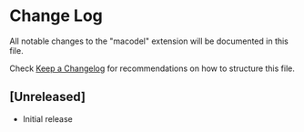 # Change Log

All notable changes to the "macodel" extension will be documented in this file.

Check [Keep a Changelog](http://keepachangelog.com/) for recommendations on how to structure this file.

## [Unreleased]

- Initial release
